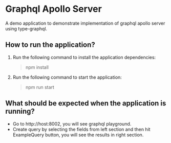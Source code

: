 # Graphql Apollo Server

A demo application to demonstrate implementation of graphql apollo server using type-graphql.

## How to run the application?

1.  Run the following command to install the application dependencies:
    > npm install
2.  Run the following command to start the application:
    > npm run start

## What should be expected when the application is running?

- Go to http://host:8002, you will see graphql playground.
- Create query by selecting the fields from left section and then hit ExampleQuery button, you will see the results in right section.
